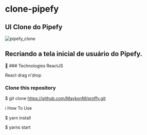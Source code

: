 # clone-pipefy
## UI Clone do Pipefy
![pipefy_clone](https://user-images.githubusercontent.com/33705104/91600260-0e934c80-e93e-11ea-8796-2c8c7ebee86f.png)

## Recriando a tela inicial de usuário do Pipefy.

🚀 ### Technologies
ReactJS

React drag n'drop

### Clone this repository
$ git clone https://github.com/MaykonM/proffy.git


ℹ️ How To Use

$ yarn install

$ yarns start
